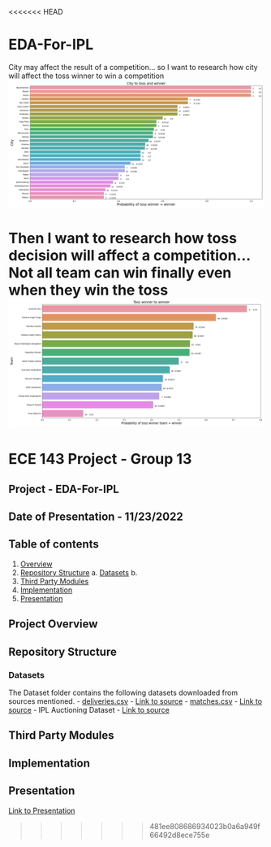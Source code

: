 <<<<<<< HEAD
# EDA-For-IPL

City may affect the result of a competition... 
so I want to research how city will affect the toss winner to win a competition
![alt text](https://github.com/SrinidhiBharadwaj/EDA-For-IPL/blob/lyli/graphs/City_toss_winner.png)

Then I want to research how toss decision will affect a competition... 
Not all team can win finally even when they win the toss
![alt text](https://github.com/SrinidhiBharadwaj/EDA-For-IPL/blob/lyli/graphs/Tosswinner_winner.png)
=======
# ECE 143 Project - Group 13 
## Project - EDA-For-IPL
## Date of Presentation - 11/23/2022

## Table of contents

1. [Overview](#ProjectOverview)
1. [Repository Structure](#RepositoryStructure)
    a. [Datasets](#Datasets)
    b. 
3. [Third Party Modules](#ThirdPartymodules)
5. [Implementation](#Implementation)
6. [Presentation](#Presentation)


## Project Overview


## Repository Structure
### Datasets
  The Dataset folder contains the following datasets downloaded from sources mentioned.
    - [deliveries.csv](/data/deliveries.csv) - [Link to source](https://www.kaggle.com/code/ambarish/exploratory-data-analysis-ipl)
    - [matches.csv](/data/matches.csv) - [Link to source](https://www.kaggle.com/code/ambarish/exploratory-data-analysis-ipl)
    - IPL Auctioning Dataset - [Link to source](https://www.kaggle.com/datasets/kalilurrahman/ipl-player-auction-dataset-from-start-to-now)

## Third Party Modules

## Implementation

## Presentation
[Link to Presentation]()
>>>>>>> 481ee808686934023b0a6a949f66492d8ece755e
